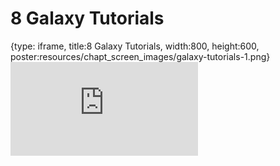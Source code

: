 # 8 Galaxy Tutorials
 
{type: iframe, title:8 Galaxy Tutorials, width:800, height:600, poster:resources/chapt_screen_images/galaxy-tutorials-1.png}
![](https://vgaysin1.github.io/CURE-MicrobialMysteries-test/galaxy-tutorials-1.html)
 

 
